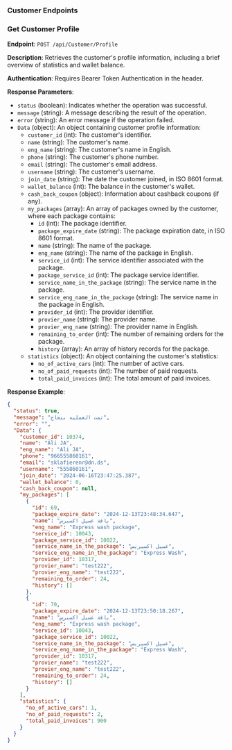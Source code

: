 ### Customer Endpoints

### Get Customer Profile

**Endpoint**: `POST /api/Customer/Profile`

**Description**: Retrieves the customer's profile information, including a brief overview of statistics and wallet balance.

**Authentication**: Requires Bearer Token Authentication in the header.

**Response Parameters**:
- `status` (boolean): Indicates whether the operation was successful.
- `message` (string): A message describing the result of the operation.
- `error` (string): An error message if the operation failed.
- `Data` (object): An object containing customer profile information:
  - `customer_id` (int): The customer's identifier.
  - `name` (string): The customer's name.
  - `eng_name` (string): The customer's name in English.
  - `phone` (string): The customer's phone number.
  - `email` (string): The customer's email address.
  - `username` (string): The customer's username.
  - `join_date` (string): The date the customer joined, in ISO 8601 format.
  - `wallet_balance` (int): The balance in the customer's wallet.
  - `cash_back_coupon` (object): Information about cashback coupons (if any).
  - `my_packages` (array): An array of packages owned by the customer, where each package contains:
    - `id` (int): The package identifier.
    - `package_expire_date` (string): The package expiration date, in ISO 8601 format.
    - `name` (string): The name of the package.
    - `eng_name` (string): The name of the package in English.
    - `service_id` (int): The service identifier associated with the package.
    - `package_service_id` (int): The package service identifier.
    - `service_name_in_the_package` (string): The service name in the package.
    - `service_eng_name_in_the_package` (string): The service name in the package in English.
    - `provider_id` (int): The provider identifier.
    - `provier_name` (string): The provider name.
    - `provier_eng_name` (string): The provider name in English.
    - `remaining_to_order` (int): The number of remaining orders for the package.
    - `history` (array): An array of history records for the package.
  - `statistics` (object): An object containing the customer's statistics:
    - `no_of_active_cars` (int): The number of active cars.
    - `no_of_paid_requests` (int): The number of paid requests.
    - `total_paid_invoices` (int): The total amount of paid invoices.

**Response Example**:
```json
{
  "status": true,
  "message": "تمت العمليه بنجاح",
  "error": "",
  "Data": {
    "customer_id": 10374,
    "name": "Ali JA",
    "eng_name": "Ali JA",
    "phone": "966555860161",
    "email": "sklafierenr@dn.ds",
    "username": "555860161",
    "join_date": "2024-06-16T23:47:25.387",
    "wallet_balance": 0,
    "cash_back_coupon": null,
    "my_packages": [
      {
        "id": 69,
        "package_expire_date": "2024-12-13T23:48:34.647",
        "name": "باقة غسيل اكسبرس",
        "eng_name": "Express wash package",
        "service_id": 10043,
        "package_service_id": 10022,
        "service_name_in_the_package": "غسيل اكسبريس",
        "service_eng_name_in_the_package": "Express Wash",
        "provider_id": 10317,
        "provier_name": "test222",
        "provier_eng_name": "test222",
        "remaining_to_order": 24,
        "history": []
      },
      {
        "id": 70,
        "package_expire_date": "2024-12-13T23:50:18.267",
        "name": "باقة غسيل اكسبرس",
        "eng_name": "Express wash package",
        "service_id": 10043,
        "package_service_id": 10022,
        "service_name_in_the_package": "غسيل اكسبريس",
        "service_eng_name_in_the_package": "Express Wash",
        "provider_id": 10317,
        "provier_name": "test222",
        "provier_eng_name": "test222",
        "remaining_to_order": 24,
        "history": []
      }
    ],
    "statistics": {
      "no_of_active_cars": 1,
      "no_of_paid_requests": 2,
      "total_paid_invoices": 900
    }
  }
}
```
